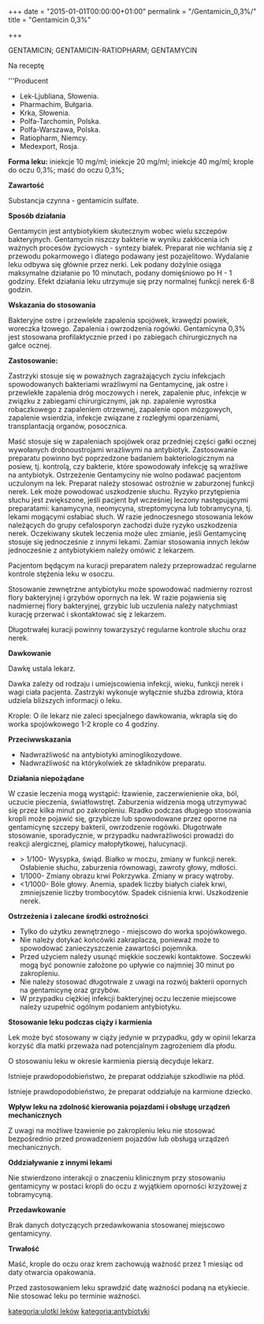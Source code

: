 +++
date = "2015-01-01T00:00:00+01:00"
permalink = "/Gentamicin_0,3%/"
title = "Gentamicin 0,3%"

+++

GENTAMICIN; GENTAMICIN-RATIOPHARM; GENTAMYCIN

Na receptę

'''Producent

-   Lek-Ljubliana, Słowenia.
-   Pharmachim, Bułgaria.
-   Krka, Słowenia.
-   Polfa-Tarchomin, Polska.
-   Polfa-Warszawa, Polska.
-   Ratiopharm, Niemcy.
-   Medexport, Rosja.

**Forma leku:** iniekcje 10 mg/ml; iniekcje 20 mg/ml; iniekcje 40 mg/ml; krople do oczu 0,3%; maść do oczu 0,3%;

**Zawartość**

Substancja czynna - gentamicin sulfate.

**Sposób działania**

Gentamycin jest antybiotykiem skutecznym wobec wielu szczepów bakteryjnych. Gentamycin niszczy bakterie w wyniku zakłócenia ich ważnych procesów życiowych - syntezy białek. Preparat nie wchłania się z przewodu pokarmowego i dlatego podawany jest pozajelitowo. Wydalanie leku odbywa się głównie przez nerki. Lek podany dożylnie osiąga maksymalne działanie po 10 minutach, podany domięśniowo po H - 1 godziny. Efekt działania leku utrzymuje się przy normalnej funkcji nerek 6-8 godzin.

**Wskazania do stosowania**

Bakteryjne ostre i przewlekłe zapalenia spojówek, krawędzi powiek, woreczka łzowego. Zapalenia i owrzodzenia rogówki. Gentamicyna 0,3% jest stosowana profilaktycznie przed i po zabiegach chirurgicznych na gałce ocznej.

**Zastosowanie:**

Zastrzyki stosuje się w poważnych zagrażających życiu infekcjach spowodowanych bakteriami wrażliwymi na Gentamycinę, jak ostre i przewlekłe zapalenia dróg moczowych i nerek, zapalenie płuc, infekcje w związku z zabiegami chirurgicznymi, jak np. zapalenie wyrostka robaczkowego z zapaleniem otrzewnej, zapalenie opon mózgowych, zapalenie wsierdzia, infekcje związane z rozległymi oparzeniami, transplantacją organów, posocznica.

Maść stosuje się w zapaleniach spojówek oraz przedniej części gałki ocznej wywołanych drobnoustrojami wrażliwymi na antybiotyk. Zastosowanie preparatu powinno być poprzedzone badaniem bakteriologicznym na posiew, tj. kontrolą, czy bakterie, które spowodowały infekcję są wrażliwe na antybiotyk. Ostrzeżenie Gentamyciny nie wolno podawać pacjentom uczulonym na lek. Preparat należy stosować ostrożnie w zaburzonej funkcji nerek. Lek może powodować uszkodzenie słuchu. Ryzyko przytępienia słuchu jest zwiększone, jeśli pacjent był wcześniej leczony następującymi preparatami: kanamycyna, neomycyna, streptomycyna lub tobramycyna, tj. lekami mogącymi osłabiać słuch. W razie jednoczesnego stosowania leków należących do grupy cefalosporyn zachodzi duże ryzyko uszkodzenia nerek. Oczekiwany skutek leczenia może ulec zmianie, jeśli Gentamycinę stosuje się jednocześnie z innymi lekami. Zamiar stosowania innych leków jednocześnie z antybiotykiem należy omówić z lekarzem.

Pacjentom będącym na kuracji preparatem należy przeprowadzać regularne kontrole stężenia leku w osoczu.

Stosowanie zewnętrzne antybiotyku może spowodować nadmierny rozrost flory bakteryjnej i grzybów opornych na lek. W razie pojawienia się nadmiernej flory bakteryjnej, grzybic lub uczulenia należy natychmiast kurację przerwać i skontaktować się z lekarzem.

Długotrwałej kuracji powinny towarzyszyć regularne kontrole słuchu oraz nerek.

**Dawkowanie**

Dawkę ustala lekarz.

Dawka zależy od rodzaju i umiejscowienia infekcji, wieku, funkcji nerek i wagi ciała pacjenta. Zastrzyki wykonuje wyłącznie służba zdrowia, która udziela bliższych informacji o leku.

Krople: O ile lekarz nie zaleci specjalnego dawkowania, wkrapla się do worka spojówkowego 1-2 krople co 4 godziny.

**Przeciwwskazania**

-   Nadwrażliwość na antybiotyki aminoglikozydowe.
-   Nadwrażliwość na którykolwiek ze składników preparatu.

**Działania niepożądane**

W czasie leczenia mogą wystąpić: łzawienie, zaczerwienienie oka, ból, uczucie pieczenia, światłowstręt. Zaburzenia widzenia mogą utrzymywać się przez kilka minut po zakropleniu. Rzadko podczas długiego stosowania kropli może pojawić się, grzybicze lub spowodowane przez oporne na gentamicynę szczepy bakterii, owrzodzenie rogówki. Długotrwałe stosowanie, sporadycznie, w przypadku nadwrażliwości prowadzi do reakcji alergicznej, plamicy małopłytkowej, halucynacji.

-   \> 1/100- Wysypka, świąd. Białko w moczu, zmiany w funkcji nerek. Osłabienie słuchu, zaburzenia równowagi, zawroty głowy, mdłości.
-   1/1000- Zmiany obrazu krwi Pokrzywka. Zmiany w pracy wątroby.
-   \<1/1000- Bóle głowy. Anemia, spadek liczby białych ciałek krwi, zmniejszenie liczby trombocytów. Spadek ciśnienia krwi. Uszkodzenie nerek.

**Ostrzeżenia i zalecane środki ostrożności**

-   Tylko do użytku zewnętrznego - miejscowo do worka spojówkowego.
-   Nie należy dotykać końcówki zakraplacza, ponieważ może to spowodować zanieczyszczenie zawartości pojemnika.
-   Przed użyciem należy usunąć miękkie soczewki kontaktowe. Soczewki mogą być ponownie założone po upływie co najmniej 30 minut po zakropleniu.
-   Nie należy stosować długotrwale z uwagi na rozwój bakterii opornych na gentamicynę oraz grzybów.
-   W przypadku ciężkiej infekcji bakteryjnej oczu leczenie miejscowe należy uzupełnić ogólnym podaniem antybiotyku.

**Stosowanie leku podczas ciąży i karmienia**

Lek może być stosowany w ciąży jedynie w przypadku, gdy w opinii lekarza korzyść dla matki przeważa nad potencjalnym zagrożeniem dla płodu.

O stosowaniu leku w okresie karmienia piersią decyduje lekarz.

Istnieje prawdopodobieństwo, że preparat oddziałuje szkodliwie na płód.

Istnieje prawdopodobieństwo, że preparat oddziałuje na karmione dziecko.

**Wpływ leku na zdolność kierowania pojazdami i obsługę urządzeń mechanicznych**

Z uwagi na możliwe łzawienie po zakropleniu leku nie stosować bezpośrednio przed prowadzeniem pojazdów lub obsługą urządzeń mechanicznych.

**Oddziaływanie z innymi lekami**

Nie stwierdzono interakcji o znaczeniu klinicznym przy stosowaniu gentamicyny w postaci kropli do oczu z wyjątkiem oporności krzyżowej z tobramycyną.

**Przedawkowanie**

Brak danych dotyczących przedawkowania stosowanej miejscowo gentamicyny.

**Trwałość**

Maść, krople do oczu oraz krem zachowują ważność przez 1 miesiąc od daty otwarcia opakowania.

Przed zastosowaniem leku sprawdzić datę ważności podaną na etykiecie. Nie stosować leku po terminie ważności.

[kategoria:ulotki leków](/atopedia/kategoria:ulotki_leków "wikilink") [kategoria:antybiotyki](/atopedia/kategoria:antybiotyki "wikilink")